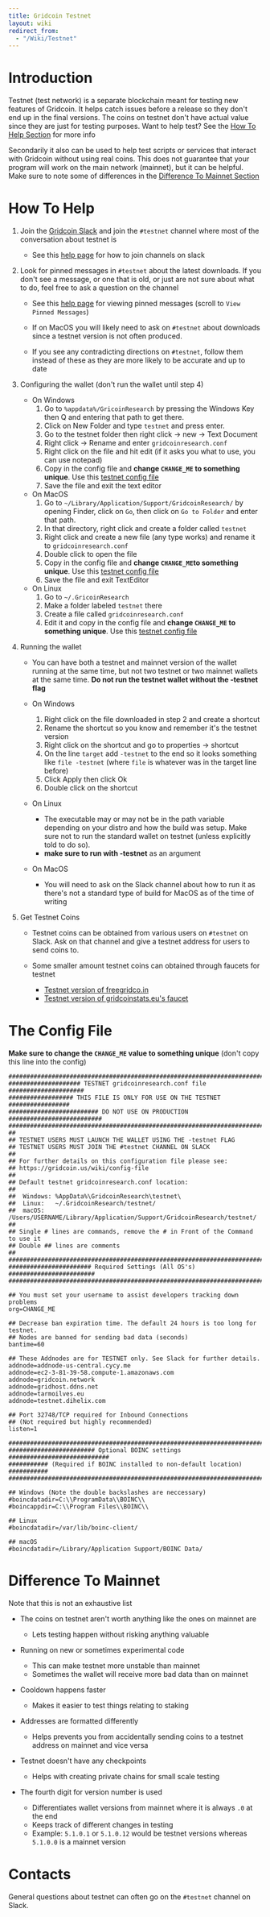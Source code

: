 ```yaml
---
title: Gridcoin Testnet
layout: wiki
redirect_from:
  - "/Wiki/Testnet"
---
```


# Introduction

Testnet (test network) is a separate blockchain meant for testing new features 
of Gridcoin. It helps catch issues before a release so they don't end up in the
final versions. The coins on testnet don't have actual value since they are just 
for testing purposes. Want to help test? See the [How To Help Section](#how-to-help "wikilink") 
for more info

Secondarily it also can be used to help test scripts or services that interact 
with Gridcoin without using real coins. This does not guarantee that your
program will work on the main network (mainnet), but it can be helpful. Make sure 
to note some of differences in the [Difference To Mainnet Section](#difference-to-mainnet "wikilink")

# How To Help

1. Join the [Gridcoin Slack](https://join.slack.com/t/teamgridcoin/shared_invite/enQtMjk2NTI4MzAwMzg0LTE4N2I3ZWZjYWJlZGM1Zjg3MTUyMDhiN2M5NmRmZTA2NDA0ZmY1ZTFmOGM3ZGU2YTBkOTdhNTk2ZjkzMGZkODY)
and join the `#testnet` channel where most of the conversation about testnet is
    * See this [help page](https://slack.com/help/articles/205239967-Join-a-channel#join-channels) 
      for how to join channels on slack

2. Look for pinned messages in `#testnet` about the latest downloads. 
If you don't see a message, or one that is old, or just are not sure about what 
to do, feel free to ask a question on the channel
    * See this [help page](https://slack.com/intl/en-in/help/articles/205239997-Pin-messages) 
      for viewing pinned messages (scroll to `View Pinned Messages`)

    * If on MacOS you will likely need to ask on `#testnet` about downloads 
      since a testnet version is not often produced.

    * If you see any contradicting directions on `#testnet`, follow them instead 
    of these as they are more likely to be accurate and up to date

3. Configuring the wallet (don't run the wallet until step 4)
    * On Windows
        1. Go to `%appdata%/GricoinResearch` by pressing the Windows Key then Q and entering that path to get there. 
        2. Click on New Folder and type `testnet` and press enter. 
        3. Go to the testnet folder then right click -> new -> Text Document
        4. Right click -> Rename  and enter `gridcoinresearch.conf`
        5. Right click on the file and hit edit (if it asks you what to use, you can use notepad)
        6. Copy in the config file and **change `CHANGE_ME` to something unique**. Use this [testnet config file](#the-config-file "wikilink")
        7. Save the file and exit the text editor
    * On MacOS
        1. Go to `~/Library/Application/Support/GridcoinResearch/` 
        by opening Finder, click on `Go`, then click on `Go to Folder` and
        enter that path.
        2. In that directory, right click and create a folder called `testnet`
        3. Right click and create a new file (any type works) and rename it
        to `gridcoinresearch.conf`
        4. Double click to open the file
        5. Copy in the config file and **change `CHANGE_ME`to something unique**. Use this [testnet config file](#the-config-file "wikilink")
        6. Save the file and exit TextEditor
    * On Linux
        1. Go to `~/.GricoinResearch`
        2. Make a folder labeled `testnet` there
        3. Create a file called `gridcoinresearch.conf`
        4. Edit it and copy in the config file and **change `CHANGE_ME` to something unique**. Use this [testnet config file](#the-config-file "wikilink")

4. Running the wallet
    * You can have both a testnet and mainnet version of the wallet running at
      the same time, but not two testnet or two mainnet wallets at the same time.
      **Do not run the testnet wallet without the -testnet flag**

    * On Windows
        1. Right click on the file downloaded in step 2 and create a shortcut
        2. Rename the shortcut so you know and remember it's the testnet version
        3. Right click on the shortcut and go to properties -> shortcut
        4. On the line `target` add `-testnet` to the end so it looks something like `file -testnet` (where `file` is whatever was in the target line before)
        5. Click Apply then click Ok
        6. Double click on the shortcut

    * On Linux
        * The executable may or may not be in the path variable depending on your distro 
        and how the build was setup. Make sure not to run the standard wallet on testnet
        (unless explicitly told to do so).
        * **make sure to run with -testnet** as an argument

    * On MacOS
        * You will need to ask on the Slack channel about how to run it as 
          there's not a standard type of build for MacOS as of the time of 
          writing

5. Get Testnet Coins
    * Testnet coins can be obtained from various users on `#testnet` on Slack.
      Ask on that channel and give a testnet address for users to send coins to.
      
    * Some smaller amount testnet coins can obtained through faucets for testnet 
        * [Testnet version of freegridco.in](https://test.freegridco.in/)
        * [Testnet version of gridcoinstats.eu's faucet](https://testnet.gridcoinstats.eu/faucet)

# The Config File 
**Make sure to change the `CHANGE_ME` value to something unique** (don't copy this line into the config)

    #############################################################################
    #################### TESTNET gridcoinresearch.conf file #####################
    ################## THIS FILE IS ONLY FOR USE ON THE TESTNET #################
    ######################### DO NOT USE ON PRODUCTION ##########################
    #############################################################################
    ##
    ## TESTNET USERS MUST LAUNCH THE WALLET USING THE -testnet FLAG
    ## TESTNET USERS MUST JOIN THE #testnet CHANNEL ON SLACK
    ##
    ## For further details on this configuration file please see:
    ## https://gridcoin.us/wiki/config-file
    ##
    ## Default testnet gridcoinresearch.conf location:
    ##
    ##  Windows: %AppData%\GridcoinResearch\testnet\
    ##  Linux:   ~/.GridcoinResearch/testnet/
    ##  macOS:   /Users/USERNAME/Library/Application/Support/GridcoinResearch/testnet/
    ##
    ## Single # lines are commands, remove the # in Front of the Command to use it
    ## Double ## lines are comments
    ##
    #############################################################################
    ####################### Required Settings (All OS's) ########################
    #############################################################################

    ## You must set your username to assist developers tracking down problems
    org=CHANGE_ME

    ## Decrease ban expiration time. The default 24 hours is too long for testnet.
    ## Nodes are banned for sending bad data (seconds)
    bantime=60

    ## These Addnodes are for TESTNET only. See Slack for further details.
    addnode=addnode-us-central.cycy.me
    addnode=ec2-3-81-39-58.compute-1.amazonaws.com
    addnode=gridcoin.network
    addnode=gridhost.ddns.net
    addnode=tarmoilves.eu
    addnode=testnet.dihelix.com

    ## Port 32748/TCP required for Inbound Connections
    ## (Not required but highly recommended)
    listen=1

    #############################################################################
    ######################## Optional BOINC settings ############################
    ########### (Required if BOINC installed to non-default location) ###########
    #############################################################################

    ## Windows (Note the double backslashes are neccessary)
    #boincdatadir=C:\\ProgramData\\BOINC\\
    #boincappdir=C:\\Program Files\\BOINC\\

    ## Linux
    #boincdatadir=/var/lib/boinc-client/

    ## macOS
    #boincdatadir=/Library/Application Support/BOINC Data/

# Difference To Mainnet

Note that this is not an exhaustive list

* The coins on testnet aren't worth anything like the ones on mainnet are
    * Lets testing happen without risking anything valuable

* Running on new or sometimes experimental code
    * This can make testnet more unstable than mainnet
    * Sometimes the wallet will receive more bad data than on mainnet 

* Cooldown happens faster
    * Makes it easier to test things relating to staking

* Addresses are formatted differently
    * Helps prevents you from accidentally sending coins to a testnet address on
      mainnet and vice versa

* Testnet doesn't have any checkpoints
    * Helps with creating private chains for small scale testing 

* The fourth digit for version number is used
    * Differentiates wallet versions from mainnet where it is always `.0` at the end
    * Keeps track of different changes in testing
    * Example: `5.1.0.1` or `5.1.0.12` would be testnet versions whereas
     `5.1.0.0` is a mainnet version

# Contacts

General questions about testnet can often go on the `#testnet` channel on Slack.